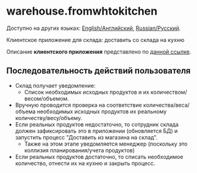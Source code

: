 # warehouse.fromwhtokitchen

Доступно на других языках: [English/Английский](warehouse.fromwhtokitchen.md), [Russian/Русский](warehouse.fromwhtokitchen.ru.md). 

Клиентское приложение для склада: доставить со склада на кухню

Описание **клиентского приложения** представлено по [данной ссылке](../warehouseclient.ru.md).

## Последовательность действий пользователя

- Склад получает уведомление: 
    - Список необходимых исходных продуктов и их количеством/весом/объемом.
- Вручную проводится проверка на соответствие количества/веса/объема необходимых исходных продуктов их реальному количеству/весу/объему.
- Если реальных продуктов недостаточно, то сотрудник склада должен зафиксировать это в приложении (обновляется БД) и запустить процесс "Доставить из магазина на склад".
    - Также на этом этапе уведомляется менеджер (поскольку это коллизия планирования/учета продуктов)
- Если реальных продуктов достаточно, то списать необходимое количество, отнести их на кухню и закрыть процесс.
